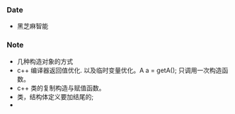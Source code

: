 ### Date
- 黑芝麻智能


### Note
- 几种构造对象的方式
- c++ 编译器返回值优化. 以及临时变量优化。A a = getA(); 只调用一次构造函数。
- c++ 类的复制构造与赋值函数。
- 类，结构体定义要加结尾的;
- 